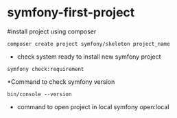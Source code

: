 # symfony-first-project

#install project using composer

`composer create project symfony/skeleton project_name`

* check system ready to install new symfony project

`symfony check:requirement`

*Command to check symfony version

`bin/console --version`

* command to open project in local
symfony open:local